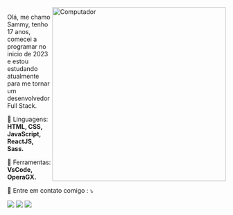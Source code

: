 <img src="https://raw.githubusercontent.com/MicaelliMedeiros/micaellimedeiros/master/image/computer-illustration.png" min-width="400px" max-width="400px" width="400px" align="right" alt="Computador ">

<p align="left"> 
  Olá, me chamo Sammy, tenho 17 anos, comecei a programar no inicio de 2023 e estou estudando atualmente para me tornar um desenvolvedor Full Stack.
</p>

<p align="left">
  🦄 Linguagens: <strong> HTML, CSS, JavaScript, ReactJS, Sass.</strong>
</p>

<p align="left">
  💼 Ferramentas: <strong>VsCode, OperaGX.</strong>
</p>

<p align="left">
  🌵 Entre em contato comigo : ⤵️
</p>

<p align="left">
  <a href="https://www.linkedin.com/in/sammy-ferreira-740786212" alt="Linkedin">
  <img src="https://img.shields.io/badge/-Linkedin-0e76a8?style=flat-square&logo=Linkedin&logoColor=white&link=LINK-DO-SEU-LINKEDIN" /></a>

  <a href="88993468031" alt="WhatsApp">
  <img src="https://img.shields.io/badge/-WhatsApp-25d366?style=flat-square&labelColor=25d366&logo=whatsapp&logoColor=white&link=API-DO-SEU-WHATSAPP"/></a>

  <a href="https://instagram.com/sammy.ferreira1?igshid=ZDdkNTZiNTM=" alt="Instagram">
  <img src="https://img.shields.io/badge/-Instagram-DF0174?style=flat-square&labelColor=DF0174&logo=instagram&logoColor=white&link=LINK-DO-SEU-INSTAGRAM"/></a>
</p>  
